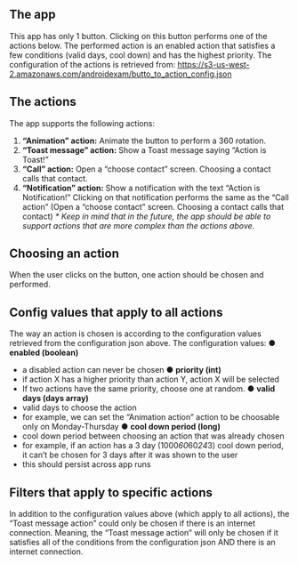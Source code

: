 ## The app

This app has only 1 button. Clicking on this button performs one of the actions below. The
performed action is an enabled action that satisfies a few conditions (valid days, cool down) and
has the highest priority.
The configuration of the actions is retrieved from:
https://s3-us-west-2.amazonaws.com/androidexam/butto_to_action_config.json

## The actions

The app supports the following actions:

1. **“Animation” action:** Animate the button to perform a 360 rotation.
2. **“Toast message” action:** Show a Toast message saying “Action is Toast!”
3. **“Call” action:** Open a “choose contact” screen. Choosing a contact calls that contact.
4. **“Notification” action:** Show a notification with the text “Action is Notification!”
   Clicking on that notification performs the same as the “Call action” (Open a “choose
   contact” screen. Choosing a contact calls that contact)
   _* Keep in mind that in the future, the app should be able to support actions that are more
   complex than the actions above._

## Choosing an action

When the user clicks on the button, one action should be chosen and performed.

## Config values that apply to all actions

The way an action is chosen is according to the configuration values retrieved from the
configuration json above.
The configuration values:
● **enabled (boolean)**
- a disabled action can never be chosen
● **priority (int)**
- if action X has a higher priority than action Y, action X will be selected
- If two actions have the same priority, choose one at random.
● **valid days (days array)**
- valid days to choose the action
- for example, we can set the “Animation action” action to be choosable only on
Monday-Thursday
● **cool down period (long)**
- cool down period between choosing an action that was already chosen
- for example, if an action has a 3 day (1000*60*60*24*3) cool down period, it can’t
be chosen for 3 days after it was shown to the user
- this should persist across app runs

## Filters that apply to specific actions

In addition to the configuration values above (which apply to all actions), the “Toast message
action” could only be chosen if there is an internet connection.
Meaning, the “Toast message action” will only be chosen if it satisfies all of the conditions from
the configuration json AND there is an internet connection.
